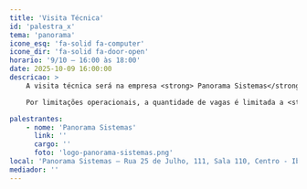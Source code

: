 ```yaml
---
title: 'Visita Técnica'
id: 'palestra_x'
tema: 'panorama'
icone_esq: 'fa-solid fa-computer'
icone_dir: 'fa-solid fa-door-open'
horario: '9/10 – 16:00 às 18:00'
date: 2025-10-09 16:00:00
descricao: >
    A visita técnica será na empresa <strong> Panorama Sistemas</strong>. Endereço: Rua 25 de Julho, 111, Sala 110. Centro - Ibirama/SC. A UDESC vai oferecer transporte (van) para levar os estudantes até na empresa. <strong> O transporte vai sair do CEAVI às 15:30h.</strong>

    Por limitações operacionais, a quantidade de vagas é limitada a <strong>VAGAS ESGOTADAS</strong>. Preencha o formulário abaixo para se inscrever na visita técnica. Caso a quantidade de inscritos ultrapasse a quantidade de vagas, o critério de seleção será a ordem de inscrição. Os inscritos selecionados serão comunicados até 8/10. Em caso de dúvidas sobre a visita técnica, pode entrar em contato com os professores Marília ou Fernando.

palestrantes:
    - nome: 'Panorama Sistemas'
      link: ''
      cargo: ''
      foto: 'logo-panorama-sistemas.png'
local: 'Panorama Sistemas – Rua 25 de Julho, 111, Sala 110, Centro - Ibirama/SC'
mediador: ''
---
```

